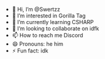 - 👋 Hi, I’m @Swertzz
- 👀 I’m interested in Gorilla Tag
- 🌱 I’m currently learning CSHARP
- 💞️ I’m looking to collaborate on idfk
- 📫 How to reach me Discord 
- 😄 Pronouns: he him
- ⚡ Fun fact: idk

<!---
Swertzz/Swertzz is a ✨ special ✨ repository because its `README.md` (this file) appears on your GitHub profile.
You can click the Preview link to take a look at your changes.
--->
